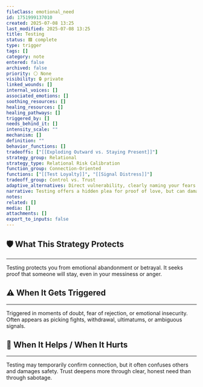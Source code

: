 ```yaml
---
fileClass: emotional_need
id: 1751999137010
created: 2025-07-08 13:25
last_modified: 2025-07-08 13:25
title: Testing
status: 🟩 complete
type: trigger
tags: []
category: note
entered: false
archived: false
priority: ⚪ None
visibility: 🔒 private
linked_wounds: []
internal_voices: []
associated_emotions: []
soothing_resources: []
healing_resources: []
healing_pathways: []
triggered_by: []
needs_behind_it: []
intensity_scale: ""
mechanism: []
definition: ""
behavior_functions: []
tradeoffs: ["[[Exploding Outward vs. Staying Present]]"]
strategy_group: Relational
strategy_type: Relational Risk Calibration
function_group: Connection-Oriented
functions: ["[[Test Loyalty]]", "[[Signal Distress]]"]
tradeoff_group: Control vs. Trust
adaptive_alternatives: Direct vulnerability, clearly naming your fears or needs, co-regulation.
narrative: Testing offers a hidden plea for proof of love, but can damage trust when disguised as provocation
notes: 
related: []
media: []
attachments: []
export_to_inputs: false
---
```


## 🛡️ What This Strategy Protects
---
Testing protects you from emotional abandonment or betrayal. It seeks proof that someone will stay, even in your messiness or anger.

## ⚠️ When It Gets Triggered
---
Triggered in moments of doubt, fear of rejection, or emotional insecurity. Often appears as picking fights, withdrawal, ultimatums, or ambiguous signals.

## 🔄 When It Helps / When It Hurts
---
Testing may temporarily confirm connection, but it often confuses others and damages safety. Trust deepens more through clear, honest need than through sabotage.
